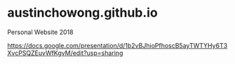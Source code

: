 # austinchowong.github.io
Personal Website 2018

https://docs.google.com/presentation/d/1b2vBJhioPfhoscB5ayTWTYHy6T3XvcPSQZEuvWfKgvM/edit?usp=sharing

